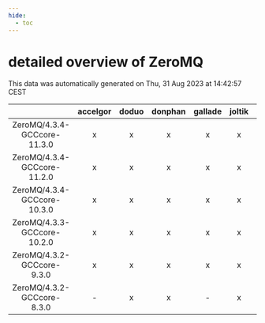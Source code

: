 ```yaml
---
hide:
  - toc
---
```


detailed overview of ZeroMQ
===========================


This data was automatically generated on Thu, 31 Aug 2023 at 14:42:57 CEST  

| |accelgor|doduo|donphan|gallade|joltik|skitty|swalot|victini|
| :---: | :---: | :---: | :---: | :---: | :---: | :---: | :---: | :---: |
|ZeroMQ/4.3.4-GCCcore-11.3.0|x|x|x|x|x|x|x|x|
|ZeroMQ/4.3.4-GCCcore-11.2.0|x|x|x|x|x|x|x|x|
|ZeroMQ/4.3.4-GCCcore-10.3.0|x|x|x|x|x|x|x|x|
|ZeroMQ/4.3.3-GCCcore-10.2.0|x|x|x|x|x|x|x|x|
|ZeroMQ/4.3.2-GCCcore-9.3.0|x|x|x|x|x|x|x|x|
|ZeroMQ/4.3.2-GCCcore-8.3.0|-|x|x|-|x|x|x|x|
